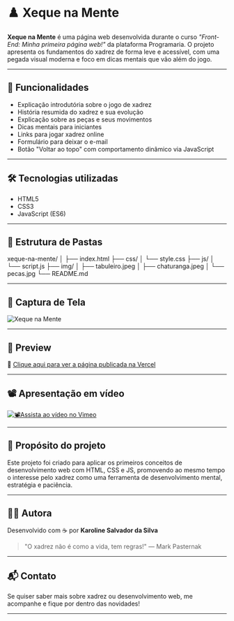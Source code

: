 # ♟️ Xeque na Mente

**Xeque na Mente** é uma página web desenvolvida durante o curso _"Front-End: Minha primeira página web!"_ da plataforma Programaria. O projeto apresenta os fundamentos do xadrez de forma leve e acessível, com uma pegada visual moderna e foco em dicas mentais que vão além do jogo.

---

## 🚀 Funcionalidades

- Explicação introdutória sobre o jogo de xadrez
- História resumida do xadrez e sua evolução
- Explicação sobre as peças e seus movimentos
- Dicas mentais para iniciantes
- Links para jogar xadrez online
- Formulário para deixar o e-mail
- Botão "Voltar ao topo" com comportamento dinâmico via JavaScript

---

## 🛠️ Tecnologias utilizadas

- HTML5
- CSS3
- JavaScript (ES6)

---

## 📁 Estrutura de Pastas
xeque-na-mente/
│
├── index.html
├── css/
│ └── style.css
├── js/
│ └── script.js
├── img/
│ ├── tabuleiro.jpeg
│ ├── chaturanga.jpeg
│ └── pecas.jpg
└── README.md

---
## 📸 Captura de Tela

![Xeque na Mente](https://i.postimg.cc/Y00J60wD/Captura-de-tela-2025-07-01-153445.png)

---

## 📸 Preview

🔗 [Clique aqui para ver a página publicada na Vercel](https://xeque-na-mente.vercel.app/)

---

## 📽️ Apresentação em vídeo

[![📽️Assista ao vídeo no Vimeo](https://i.vimeocdn.com/video/1770848651-5f9a1c661a2b934008ba66c2c9bb4c18c7b6f0c7b4d4ef7a5637e9b241f1bb68-d_640)](https://vimeo.com/1091186755)

---

## 🧠 Propósito do projeto

Este projeto foi criado para aplicar os primeiros conceitos de desenvolvimento web com HTML, CSS e JS, promovendo ao mesmo tempo o interesse pelo xadrez como uma ferramenta de desenvolvimento mental, estratégia e paciência.

---

## 👩‍💻 Autora

Desenvolvido com ☕ por **Karoline Salvador da Silva**

> "O xadrez não é como a vida, tem regras!" — Mark Pasternak

---

## 📬 Contato

Se quiser saber mais sobre xadrez ou desenvolvimento web, me acompanhe e fique por dentro das novidades!

---
